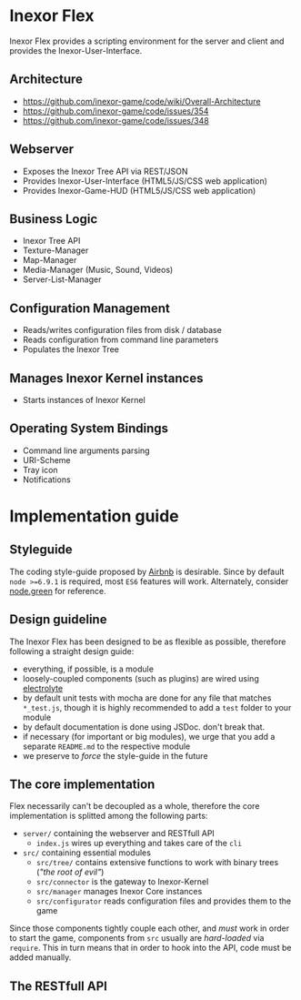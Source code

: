 # Inexor Flex

Inexor Flex provides a scripting environment for the server and client and provides the Inexor-User-Interface.

## Architecture

* https://github.com/inexor-game/code/wiki/Overall-Architecture
* https://github.com/inexor-game/code/issues/354
* https://github.com/inexor-game/code/issues/348

## Webserver

* Exposes the Inexor Tree API via REST/JSON
* Provides Inexor-User-Interface (HTML5/JS/CSS web application)
* Provides Inexor-Game-HUD (HTML5/JS/CSS web application)

## Business Logic

* Inexor Tree API
* Texture-Manager
* Map-Manager
* Media-Manager (Music, Sound, Videos)
* Server-List-Manager

## Configuration Management

* Reads/writes configuration files from disk / database
* Reads configuration from command line parameters
* Populates the Inexor Tree

## Manages Inexor Kernel instances

* Starts instances of Inexor Kernel

## Operating System Bindings

* Command line arguments parsing
* URI-Scheme
* Tray icon
* Notifications

# Implementation guide

## Styleguide
The coding style-guide proposed by [Airbnb](https://github.com/airbnb/javascript) is desirable.
Since by default `node >=6.9.1` is required, most `ES6` features will work.
Alternately, consider [node.green](http://node.green/) for reference.

## Design guideline
The Inexor Flex has been designed to be as flexible as possible, therefore following a straight design guide:

- everything, if possible, is a module
- loosely-coupled components (such as plugins) are wired using [electrolyte](https://github.com/jaredhanson/electrolyte)
- by default unit tests with mocha are done for any file that matches `*_test.js`, though it is highly recommended to add a `test` folder to your module
- by default documentation is done using JSDoc. don't break that.
- if necessary (for important or big modules), we urge that you add a separate `README.md` to the respective module
- we preserve to *force* the style-guide in the future

## The core implementation
Flex necessarily can't be decoupled as a whole, therefore the core implementation is splitted among the following parts:

- `server/` containing the webserver and RESTfull API
  - `index.js` wires up everything and takes care of the `cli`
- `src/` containing essential modules
  - `src/tree/` contains extensive functions to work with binary trees (*"the root of evil"*)
  - `src/connector` is the gateway to Inexor-Kernel
  - `src/manager` manages Inexor Core instances
  - `src/configurator` reads configuration files and provides them to the game

Since those components tightly couple each other, and *must* work in order to start the game, components from `src` usually are *hard-loaded* via `require`. This in turn means that in order to hook into the API, code must be added manually.

## The RESTfull API
